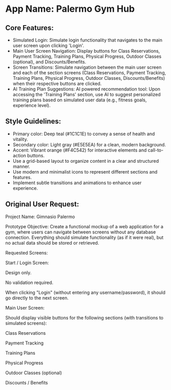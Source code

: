 # **App Name**: Palermo Gym Hub

## Core Features:

- Simulated Login: Simulate login functionality that navigates to the main user screen upon clicking 'Login'.
- Main User Screen Navigation: Display buttons for Class Reservations, Payment Tracking, Training Plans, Physical Progress, Outdoor Classes (optional), and Discounts/Benefits.
- Screen Transitions: Simulate navigation between the main user screen and each of the section screens (Class Reservations, Payment Tracking, Training Plans, Physical Progress, Outdoor Classes, Discounts/Benefits) when their respective buttons are clicked.
- AI Training Plan Suggestions: AI powered recommendation tool: Upon accessing the 'Training Plans' section, use AI to suggest personalized training plans based on simulated user data (e.g., fitness goals, experience level).

## Style Guidelines:

- Primary color: Deep teal (#1C1C1E) to convey a sense of health and vitality.
- Secondary color: Light gray (#E5E5EA) for a clean, modern background.
- Accent: Vibrant orange (#F4C542) for interactive elements and call-to-action buttons.
- Use a grid-based layout to organize content in a clear and structured manner.
- Use modern and minimalist icons to represent different sections and features.
- Implement subtle transitions and animations to enhance user experience.

## Original User Request:
Project Name: Gimnasio Palermo

Prototype Objective:
Create a functional mockup of a web application for a gym, where users can navigate between screens without any database connection. Everything should simulate functionality (as if it were real), but no actual data should be stored or retrieved.

Requested Screens:

Start / Login Screen:

Design only.

No validation required.

When clicking "Login" (without entering any username/password), it should go directly to the next screen.

Main User Screen:

Should display visible buttons for the following sections (with transitions to simulated screens):

Class Reservations

Payment Tracking

Training Plans

Physical Progress

Outdoor Classes (optional)

Discounts / Benefits
  